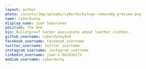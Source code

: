 ```yaml
---
layout: author
photo: /assets/img/uploads/cyberduckylogo-removebg-preview.png
name: CyberDucky
display_name: Juan Soberanes
position: The One
bio: Bulletproof hacker passionate about leather clothes.
github_username: cyberducky0o0
facebook_username: facebook_username
twitter_username: twitter_username
instagram_username: instagram_username
linkedin_username: juan-s-6b241b173
medium_username: cyberducky
---
```

